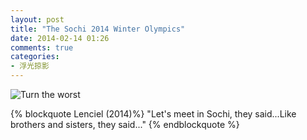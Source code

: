 ```yaml
---
layout: post
title: "The Sochi 2014 Winter Olympics"
date: 2014-02-14 01:26
comments: true
categories: 
- 浮光掠影
---
```


![Turn the worst](/downloads/images/sochi_winter_olympics.gif "Don't touch me...")

{% blockquote Lenciel (2014)%}
"Let's meet in Sochi, they said...Like brothers and sisters, they said..."
{% endblockquote %}
